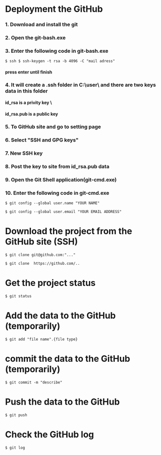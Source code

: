 # Deployment the GitHub
### 1. Download and install the git
### 2. Open the git-bash.exe
### 3. Enter the following code in git-bash.exe
```
$ ssh $ ssh-keygen -t rsa -b 4096 -C "mail adress"
```
#### press enter until finish 

### 4. It will create a .ssh folder in C:\user\ and there are two keys data in this folder

#### id_rsa is a privity key \
#### id_rsa.pub is a public key

### 5. To GitHub site and go to setting page 

### 6. Select "SSH and GPG keys"

### 7. New SSH key 

### 8. Post the key to site from id_rsa.pub data

### 9. Open the Git Shell application(git-cmd.exe)

### 10. Enter the following code in git-cmd.exe
```
$ git config --global user.name "YOUR NAME"
```
```
$ git config --global user.email "YOUR EMAIL ADDRESS"
```
# Download the project from the GitHub site (SSH)
```
$ git clone git@github.com:"..." 
```
```
$ git clone  https://github.com/..
```
# Get the project status
```
$ git status
```
# Add the data to the GitHub (temporarily)
```
$ git add "file name".{file type}
```
# commit the data to the GitHub (temporarily)
```
$ git commit -m "describe"
```
# Push the data to the GitHub
```
$ git push
```
# Check the GitHub log
```
$ git log

